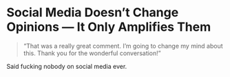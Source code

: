 # Social Media Doesn’t Change Opinions — It Only Amplifies Them

> “That was a really great comment. I’m going to change my mind about this. Thank you for the wonderful conversation!”

Said fucking nobody on social media ever.
